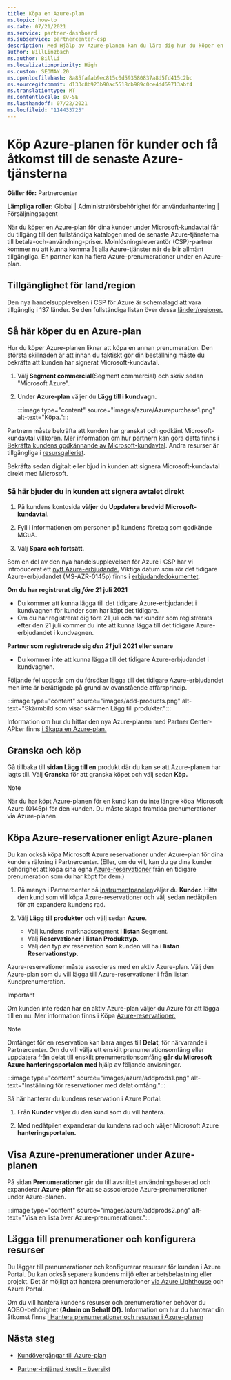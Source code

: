 ```yaml
---
title: Köpa en Azure-plan
ms.topic: how-to
ms.date: 07/21/2021
ms.service: partner-dashboard
ms.subservice: partnercenter-csp
description: Med Hjälp av Azure-planen kan du lära dig hur du köper en eller flera Azure-prenumerationer, Azure-reservationer, för att konfigurera resurser och för att visa eller lägga till prenumerationer.
author: BillLinzbach
ms.author: BillLi
ms.localizationpriority: High
ms.custom: SEOMAY.20
ms.openlocfilehash: 8a85fafab9ec815c0d593580837a8d5fd415c2bc
ms.sourcegitcommit: d133c8b923b90ac5518cb989c0ce4dd69713abf4
ms.translationtype: MT
ms.contentlocale: sv-SE
ms.lasthandoff: 07/22/2021
ms.locfileid: "114433725"
---
```

# <a name="purchase-the-azure-plan-for-customers-and-access-the-latest-azure-services"></a>Köp Azure-planen för kunder och få åtkomst till de senaste Azure-tjänsterna

**Gäller för:** Partnercenter 

**Lämpliga roller:** Global | Administratörsbehörighet för användarhantering | Försäljningsagent

När du köper en Azure-plan för dina kunder under Microsoft-kundavtal får du tillgång till den fullständiga katalogen med de senaste Azure-tjänsterna till betala-och-användning-priser. Molnlösningsleverantör (CSP)-partner kommer nu att kunna komma åt alla Azure-tjänster när de blir allmänt tillgängliga. En partner kan ha flera Azure-prenumerationer under en Azure-plan. 

## <a name="countryregion-availability"></a>Tillgänglighet för land/region

Den nya handelsupplevelsen i CSP för Azure är schemalagd att vara tillgänglig i 137 länder. Se den fullständiga listan över dessa [länder/regioner.](https://query.prod.cms.rt.microsoft.com/cms/api/am/binary/RE3QN0x) 

## <a name="how-to-purchase-azure-plan"></a>Så här köper du en Azure-plan

Hur du köper Azure-planen liknar att köpa en annan prenumeration. Den största skillnaden är att innan du faktiskt gör din beställning måste du bekräfta att kunden har signerat Microsoft-kundavtal.

1. Välj **Segment commercial**(Segment commercial) och skriv sedan "Microsoft Azure".
2. Under **Azure-plan** väljer du **Lägg till i kundvagn.**

   :::image type="content" source="images/azure/Azurepurchase1.png" alt-text="Köpa.":::

Partnern måste bekräfta att kunden har granskat och godkänt Microsoft-kundavtal villkoren. Mer information om hur partnern kan göra detta finns i [Bekräfta kundens godkännande av Microsoft-kundavtal](./confirm-customer-agreement.md). Andra resurser är tillgängliga i [resursgalleriet](https://partner.microsoft.com/resources/collection/Microsoft-Customer-Agreement-in-the-CSP-program#/).

Bekräfta sedan digitalt eller bjud in kunden att signera Microsoft-kundavtal direkt med Microsoft. 

### <a name="to-invite-the-customer-to-sign-the-agreement-directly"></a>Så här bjuder du in kunden att signera avtalet direkt 

1. På kundens kontosida **väljer** du **Uppdatera bredvid** **Microsoft-kundavtal**.

2. Fyll i informationen om personen på kundens företag som godkände MCuA.

3. Välj **Spara och fortsätt**.  

Som en del av den nya handelsupplevelsen för Azure i CSP har vi introducerat ett [nytt Azure-erbjudande.](./azure-plan-lp.md) Viktiga datum som rör det tidigare Azure-erbjudandet (MS-AZR-0145p) finns i [erbjudandedokumentet](https://go.microsoft.com/fwlink/p/?linkid=2164140).

**Om du har registrerat dig *före* 21 juli 2021**
- Du kommer att kunna lägga till det tidigare Azure-erbjudandet i kundvagnen för kunder som har köpt det tidigare.
- Om du har registrerat dig  före 21 juli och har kunder som registrerats efter den 21 juli kommer du inte att kunna lägga till det tidigare Azure-erbjudandet i kundvagnen.

**Partner som registrerade sig *den 21* juli 2021 eller senare**
- Du kommer inte att kunna lägga till det tidigare Azure-erbjudandet i kundvagnen.

Följande fel uppstår om du försöker lägga till det tidigare Azure-erbjudandet men inte är berättigade på grund av ovanstående affärsprincip. 

:::image type="content" source="images/add-products.png" alt-text="Skärmbild som visar skärmen Lägg till produkter.":::

Information om hur du hittar den nya Azure-planen med Partner Center-API:er finns [i Skapa en Azure-plan.](/partner-center/develop/create-azure-plan#get-the-catalog-item-for-azure-plan)

## <a name="review-and-buy"></a>Granska och köp

Gå tillbaka till **sidan Lägg till en** produkt där du kan se att Azure-planen har lagts till. Välj **Granska** för att granska köpet och välj sedan **Köp.** 

> [!NOTE]
> När du har köpt Azure-planen för en kund kan du inte längre köpa Microsoft Azure (0145p) för den kunden. Du måste skapa framtida prenumerationer via Azure-planen.

## <a name="purchase-azure-reservations-under-the-azure-plan"></a>Köpa Azure-reservationer enligt Azure-planen 
  
Du kan också köpa Microsoft Azure reservationer under Azure-plan för dina kunders räkning i Partnercenter. (Eller, om du vill, kan du ge dina kunder behörighet att köpa sina egna [Azure-reservationer](give-customers-permission.md) från en tidigare prenumeration som du har köpt för dem.)

1. På menyn i Partnercenter på [instrumentpanelen](https://partner.microsoft.com/dashboard/)väljer du **Kunder.** Hitta den kund som vill köpa Azure-reservationer och välj sedan nedåtpilen för att expandera kundens rad.

2. Välj **Lägg till produkter** och välj sedan **Azure**. 

   - Välj kundens marknadssegment i **listan** Segment.
   - Välj **Reservationer** i **listan Produkttyp.**
   - Välj den typ av reservation som kunden vill ha i **listan Reservationstyp.**

Azure-reservationer måste associeras med en aktiv Azure-plan. Välj den Azure-plan som du vill lägga till Azure-reservationer i från listan Kundprenumeration. 

> [!IMPORTANT] 
> Om kunden inte redan har en aktiv Azure-plan väljer du Azure för att lägga till en nu. Mer information finns i Köpa [Azure-reservationer.](azure-reservations-buying.md#purchase-azure-reservations)

> [!NOTE]
> Omfånget för en reservation kan bara anges till **Delat**, för närvarande i Partnercenter. Om du vill välja ett enskilt prenumerationsomfång eller uppdatera från delat till enskilt prenumerationsomfång **går du Microsoft Azure hanteringsportalen med** hjälp av följande anvisningar. 

:::image type="content" source="images/azure/addprods1.png" alt-text="Inställning för reservationer med delat omfång.":::

Så här hanterar du kundens reservation i Azure Portal: 

1. Från **Kunder** väljer du den kund som du vill hantera. 

2. Med nedåtpilen expanderar du kundens rad och väljer Microsoft Azure **hanteringsportalen.**  
 
## <a name="view-azure-subscriptions-under-the-azure-plan"></a>Visa Azure-prenumerationer under Azure-planen

På sidan **Prenumerationer** går du till avsnittet användningsbaserad och expanderar **Azure-plan för** att se associerade Azure-prenumerationer under Azure-planen.

:::image type="content" source="images/azure/addprods2.png" alt-text="Visa en lista över Azure-prenumerationer."::: 

## <a name="add-subscriptions-and-configure-resources"></a>Lägga till prenumerationer och konfigurera resurser

Du lägger till prenumerationer och konfigurerar resurser för kunden i Azure Portal. Du kan också separera kundens miljö efter arbetsbelastning eller projekt. Det är möjligt att hantera prenumerationer [via Azure Lighthouse](https://azure.microsoft.com/services/azure-lighthouse/) och Azure Portal. 

Om du vill hantera kundens resurser och prenumerationer behöver du AOBO-behörighet **(Admin on Behalf Of).** Information om hur du hanterar din åtkomst finns [i Hantera prenumerationer och resurser i Azure-planen](azure-plan-manage.md)

## <a name="next-steps"></a>Nästa steg

- [Kundövergångar till Azure-plan](azure-plan-transition.md)

- [Partner-intjänad kredit – översikt](partner-earned-credit.md)
